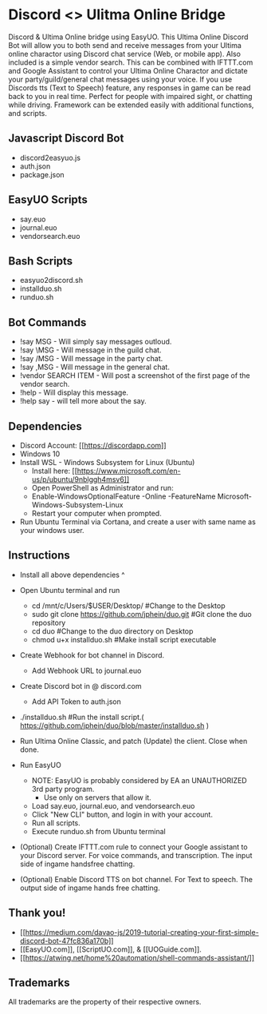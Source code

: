 # Discord <> Ulitma Online Bridge 
Discord & Ultima Online bridge using EasyUO. This Ultima Online Discord Bot will allow you to both send and receive messages from your Ultima online charactor using Discord chat service (Web, or mobile app). Also included is a simple vendor search. This can be combined with IFTTT.com and Google Assistant to control your Ultima Online Charactor and dictate your party/guild/general chat messages using your voice. If you use Discords tts (Text to Speech) feature, any responses in game can be read back to you in real time. Perfect for people with impaired sight, or chatting while driving. Framework can be extended easily with additional functions, and scripts. 

## Javascript Discord Bot
* discord2easyuo.js
* auth.json
* package.json

## EasyUO Scripts 
* say.euo
* journal.euo
* vendorsearch.euo

## Bash Scripts
* easyuo2discord.sh
* installduo.sh
* runduo.sh

## Bot Commands
* !say MSG - Will simply say messages outloud.
* !say \MSG - Will message in the guild chat. 
* !say /MSG - Will message in the party chat.
* !say ,MSG - Will message in the general chat.
* !vendor SEARCH ITEM - Will post a screenshot of the first page of the vendor search.
* !help - Will display this message.
* !help say - will tell more about the say.

## Dependencies
* Discord Account: [[https://discordapp.com]]
* Windows 10
* Install WSL - Windows Subsystem for Linux (Ubuntu)
  * Install here: [[https://www.microsoft.com/en-us/p/ubuntu/9nblggh4msv6]]
  * Open PowerShell as Administrator and run:
   * Enable-WindowsOptionalFeature -Online -FeatureName Microsoft-Windows-Subsystem-Linux
  * Restart your computer when prompted.
* Run Ubuntu Terminal via Cortana, and create a user with same name as your windows user.

## Instructions
* Install all above dependencies ^
* Open Ubuntu terminal and run
  * cd /mnt/c/Users/$USER/Desktop/              #Change to the Desktop
  * sudo git clone https://github.com/jphein/duo.git #Git clone the duo repository 
  * cd duo                                      #Change to the duo directory on Desktop
  * chmod u+x installduo.sh                     #Make install script executable 
* Create Webhook for bot channel in Discord.
  * Add Webhook URL to journal.euo
* Create Discord bot in @ discord.com
  * Add API Token to auth.json
* ./installduo.sh                             #Run the install script.( https://github.com/jphein/duo/blob/master/installduo.sh )
* Run Ultima Online Classic, and patch (Update) the client. Close when done.
* Run EasyUO
  * NOTE: EasyUO is probably considered by EA an UNAUTHORIZED 3rd party program. 
      * Use only on servers that allow it. 
  * Load say.euo, journal.euo, and vendorsearch.euo
  * Click "New CLI" button, and login in with your account.
  * Run all scripts.
  * Execute runduo.sh from Ubuntu terminal
  
* (Optional) Create IFTTT.com rule to connect your Google assistant to your Discord server. For voice commands, and transcription. The input side of ingame handsfree chatting.  
* (Optional) Enable Discord TTS on bot channel. For Text to speech. The output side of ingame hands free chatting. 

## Thank you!
* [[https://medium.com/davao-js/2019-tutorial-creating-your-first-simple-discord-bot-47fc836a170b]]
* [[EasyUO.com]], [[ScriptUO.com]], & [[UOGuide.com]].
* [[https://atwing.net/home%20automation/shell-commands-assistant/]]

## Trademarks
All trademarks are the property of their respective owners.
